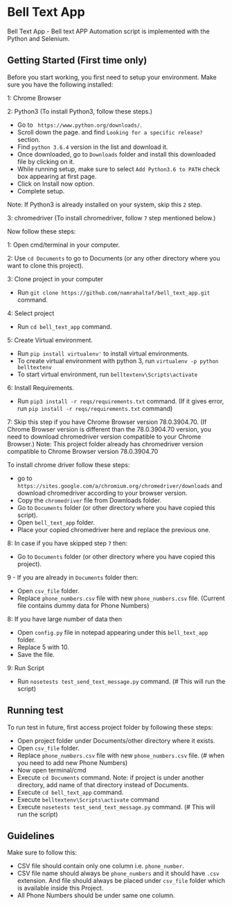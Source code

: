 # Bell Text App

Bell Text App - Bell text APP Automation script is implemented with the Python and Selenium.

## Getting Started (First time only)

Before you start working, you first need to setup your environment. Make sure you have the following installed:

1: Chrome Browser

2: Python3 (To install Python3, follow these steps.)

- Go to ``` https://www.python.org/downloads/```.
- Scroll down the page. and find ```Looking for a specific release?``` section.
- Find ```python 3.6.4``` version in the list and download it.
- Once downloaded, go to ```Downloads``` folder and install this downloaded file by clicking on it.
- While running setup, make sure to select ```Add Python3.6 to PATH``` check box appearing at first page.
- Click on Install now option.
- Complete setup.

Note: If Python3 is already installed on your system, skip this ```2``` step.

3: chromedriver (To install chromedriver, follow ```7``` step mentioned below.)


Now follow these steps:

1: Open cmd/terminal in your computer.

2: Use ```cd Documents``` to go to Documents (or any other directory where you want to clone this project).

3: Clone project in your computer
- Run ```git clone https://github.com/namrahaltaf/bell_text_app.git``` command.

4: Select project
- Run ```cd bell_text_app``` command.

5: Create Virtual environment.
- Run ```pip install virtualenv'``` to install virtual environments.
- To create virtual environment with python 3, run ```virtualenv -p python belltextenv```
- To start virtual environment, run ```belltextenv\Scripts\activate```

6: Install Requirements.
- Run ```pip3 install -r reqs/requirements.txt``` command.
(If it gives error, run ```pip install -r reqs/requirements.txt``` command)

7: Skip this step if you have Chrome Browser version 78.0.3904.70.
(If Chrome Browser version is different than the 78.0.3904.70 version, you need to download chromedriver version
compatible to your Chrome Browser.)
Note: This project folder already has chromedriver version compatible to Chrome Browser version 78.0.3904.70

To install chrome driver follow these steps:

- go to ```https://sites.google.com/a/chromium.org/chromedriver/downloads``` and download chromedriver according to
your browser version.
- Copy the ```chromedriver``` file from Downloads folder.
- Go to `Documents` folder (or other directory where you have copied this script).
- Open ```bell_text_app``` folder.
- Place your copied chromedriver here and replace the previous one.

8: In case if you have skipped step ```7``` then:
- Go to `Documents` folder (or other directory where you have copied this project).

9 - If you are already in ```Documents``` folder then:
- Open ```csv_file``` folder.
- Replace ```phone_numbers.csv``` file with new ```phone_numbers.csv``` file.
(Current file contains dummy data for Phone Numbers)

8: If you have large number of data then
- Open ```config.py``` file in notepad appearing under this ```bell_text_app``` folder.
- Replace 5 with 10.
- Save the file.

9: Run Script
- Run ```nosetests test_send_text_message.py``` command. (# This will run the script)


## Running test

To run test in future, first access project folder by following these steps:
- Open project folder under Documents/other directory where it exists.
- Open ```csv_file``` folder.
- Replace ```phone_numbers.csv``` file with new ```phone_numbers.csv``` file. (# when you need to add new Phone Numbers)
- Now open terminal/cmd
- Execute ```cd Documents``` command.
Note: if project is under another directory, add name of that directory instead of Documents.
- Execute ```cd bell_text_app``` command.
- Execute ```belltextenv\Scripts\activate``` command
- Execute ```nosetests test_send_text_message.py``` command. (# This will run the script)

## Guidelines

Make sure to follow this:
- CSV file should contain only one column i.e. ```phone_number```.
- CSV file name should always be ```phone_numbers``` and it should have ```.csv``` extension.
And file should always be placed under ```csv_file``` folder which is available inside this Project.
- All Phone Numbers should be under same one column.
